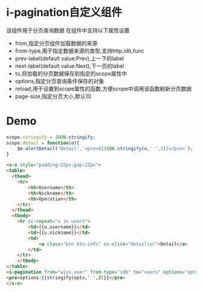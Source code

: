 # i-pagination自定义组件
该组件用于分页查询数据
在组件中支持以下属性设置
+ from,指定分页组件加载数据的来源
+ from-type,用于指定数据来源的类型,支持http,idb,func
+ prev-label(default value:Prev),上一下的label
+ next-label(default value:Next),下一页的label
+ to,将加载的分页数据保存到指定的scope属性中
+ options,指定分页查询条件保存的对象
+ reload,用于设置到scope属性的函数,方便scope中调用该函数刷新分页数据
+ page-size,指定分页大小,默认10

# Demo
```javascript inject:$modal as $m
scope.stringify = JSON.stringify;
scope.detail = function(o){
    $m.alertDetail('Detail',`<pre>${JSON.stringify(o,' ',2)}</pre>`);
}
```

```html
<s-v style="padding:22px;gap:22px">
<table>
  <thead>
    <tr>
        <th>Username</th>
        <th>Nickname</th>
        <th>Operation</th>
    </tr>
  </thead>
  <tbody>
    <tr cc-repeat="u in users">
        <td>{{u.username}}</td>
        <td>{{u.nickname}}</td>
        <td>
            <a class="btn btn-info" cc-click="detail(u)">Detail</a>
        </td>
    </tr>
    </tbody>
</table>
<i-pagination from="wios.user" from-type="idb" to="users" options="opts"></i-pagination>
<pre>options:{{stringify(opts,' ',2)}}</pre>
</s-v>
```